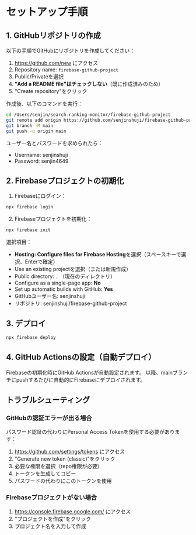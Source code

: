 # セットアップ手順

## 1. GitHubリポジトリの作成

以下の手順でGitHubにリポジトリを作成してください：

1. https://github.com/new にアクセス
2. Repository name: `firebase-github-project`
3. Public/Privateを選択
4. **"Add a README file"はチェックしない**（既に作成済みのため）
5. "Create repository"をクリック

作成後、以下のコマンドを実行：

```bash
cd /Users/senjin/search-ranking-monitor/firebase-github-project
git remote add origin https://github.com/senjinshuji/firebase-github-project.git
git branch -M main
git push -u origin main
```

ユーザー名とパスワードを求められたら：
- Username: senjinshuji
- Password: senjin4649

## 2. Firebaseプロジェクトの初期化

1. Firebaseにログイン：
```bash
npx firebase login
```

2. Firebaseプロジェクトを初期化：
```bash
npx firebase init
```

選択項目：
- **Hosting: Configure files for Firebase Hosting**を選択（スペースキーで選択、Enterで確定）
- Use an existing projectを選択（または新規作成）
- Public directory: `.` （現在のディレクトリ）
- Configure as a single-page app: **No**
- Set up automatic builds with GitHub: **Yes**
- GitHubユーザー名: senjinshuji
- リポジトリ: senjinshuji/firebase-github-project

## 3. デプロイ

```bash
npx firebase deploy
```

## 4. GitHub Actionsの設定（自動デプロイ）

Firebaseの初期化時にGitHub Actionsが自動設定されます。
以降、mainブランチにpushするたびに自動的にFirebaseにデプロイされます。

## トラブルシューティング

### GitHubの認証エラーが出る場合

パスワード認証の代わりにPersonal Access Tokenを使用する必要があります：

1. https://github.com/settings/tokens にアクセス
2. "Generate new token (classic)"をクリック
3. 必要な権限を選択（repo権限が必要）
4. トークンを生成してコピー
5. パスワードの代わりにこのトークンを使用

### Firebaseプロジェクトがない場合

1. https://console.firebase.google.com/ にアクセス
2. "プロジェクトを作成"をクリック
3. プロジェクト名を入力して作成